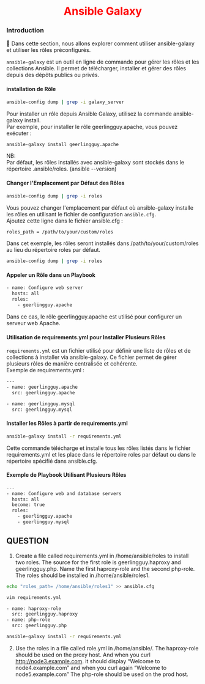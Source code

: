 <h1 align="center" style="color: red;">Ansible Galaxy</h1>

### Introduction
👋 Dans cette section, nous allons explorer comment utiliser ansible-galaxy et utiliser les rôles préconfigurés.  


`ansible-galaxy` est un outil en ligne de commande pour gérer les rôles et les collections Ansible. Il permet de télécharger, installer et gérer des rôles depuis des dépôts publics ou privés.  

#### installation de Rôle
``` bash
ansible-config dump | grep -i galaxy_server
```

Pour installer un rôle depuis Ansible Galaxy, utilisez la commande ansible-galaxy install.  
Par exemple, pour installer le rôle geerlingguy.apache, vous pouvez exécuter :
``` bash
ansible-galaxy install geerlingguy.apache
```
NB:  
Par défaut, les rôles installés avec ansible-galaxy sont stockés dans le répertoire .ansible/roles. (ansible --version)  
#### Changer l'Emplacement par Défaut des Rôles
``` bash
ansible-config dump | grep -i roles
```

Vous pouvez changer l'emplacement par défaut où ansible-galaxy installe les rôles en utilisant le fichier de configuration `ansible.cfg`.  
Ajoutez cette ligne dans le fichier ansible.cfg :
``` bash
roles_path = /path/to/your/custom/roles
```
Dans cet exemple, les rôles seront installés dans /path/to/your/custom/roles au lieu du répertoire roles par défaut. 
``` bash
ansible-config dump | grep -i roles
``` 
#### Appeler un Rôle dans un Playbook
``` bash
- name: Configure web server
  hosts: all
  roles:
    - geerlingguy.apache
```
Dans ce cas, le rôle geerlingguy.apache est utilisé pour configurer un serveur web Apache.
#### Utilisation de requirements.yml pour Installer Plusieurs Rôles
`requirements.yml` est un fichier utilisé pour définir une liste de rôles et de collections à installer via ansible-galaxy. Ce fichier permet de gérer plusieurs rôles de manière centralisée et cohérente.  
Exemple de requirements.yml :


``` bash 
---
- name: geerlingguy.apache
  src: geerlingguy.apache

- name: geerlingguy.mysql
  src: geerlingguy.mysql

```
#### Installer les Rôles à partir de requirements.yml

``` bash 
ansible-galaxy install -r requirements.yml
```
Cette commande télécharge et installe tous les rôles listés dans le fichier requirements.yml et les place dans le répertoire roles par défaut ou dans le répertoire spécifié dans ansible.cfg.
#### Exemple de Playbook Utilisant Plusieurs Rôles
``` bash 
---
- name: Configure web and database servers
  hosts: all
  become: true
  roles:
    - geerlingguy.apache
    - geerlingguy.mysql
```
## QUESTION
1. Create a file called requirements.yml in /home/ansible/roles to install two roles. The source for the first role is geerlingguy.haproxy and geerlingguy.php. Name the first haproxy-role and the second php-role. The roles should be installed in /home/ansible/roles1.

``` bash 
echo "roles_path= /home/ansible/roles1" >> ansible.cfg
```
``` bash 
vim requirements.yml
```
``` bash 
- name: haproxy-role
  src: geerlingguy.haproxy
- name: php-role
  src: geerlingguy.php
```
``` bash 
ansible-galaxy install -r requirements.yml
```
2. Use the roles in a file called role.yml in /home/ansible/. 
The haproxy-role should be used on the proxy host. And when you curl http://node3.example.com. it should display “Welcome to node4.example.com” and when you curl again “Welcome to node5.example.com” The php-role should be used on the prod host.
